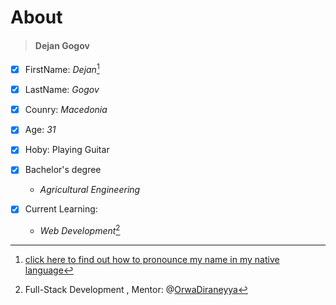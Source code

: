 # About

> #### Dejan Gogov

- [x] FirstName: *Dejan*[^1]
- [x] LastName: *Gogov*
- [x] Counry: *Macedonia*
- [x] Age: *31*
- [x] Hoby: Playing Guitar
- [x] Bachelor's degree
     * *Agricultural Engineering*


- [x] Current Learning:

     * *Web Development*[^2]
     





[^1]: [click here to find out how to pronounce my name in my native language](https://www.idlememe.com/wp-content/uploads/2021/11/just-kidding-meme-idlememe-2.jpg)
[^2]: Full-Stack Development , Mentor: @[OrwaDiraneyya](https://github.com/diraneyya)


